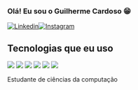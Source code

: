 ### Olá! Eu sou o Guilherme Cardoso  😁
[![Linkedin](https://img.shields.io/badge/LinkedIn-0077B5?style=for-the-badge&logo=linkedin&logoColor=white)](https://www.linkedin.com/in/guilherme-cardoso-757478244/)[![Instagram](https://img.shields.io/badge/Instagram-E4405F?style=for-the-badge&logo=instagram&logoColor=white)](https://www.instagram.com/wcguii/)

## Tecnologias que eu uso

<div style="display": inline_block"></div>
  <img align="center alt="html5 src="https://img.shields.io/badge/HTML5-E34F26?style=for-the-badge&logo=html5&logoColor=white" />
  <img align="center alt="css src="https://img.shields.io/badge/CSS-239120?&style=for-the-badge&logo=css3&logoColor=white" />
  <img align="center alt="C++ src="https://img.shields.io/badge/C%2B%2B-00599C?style=for-the-badge&logo=c%2B%2B&logoColor=white" />
   <img align="center alt="Java src="https://img.shields.io/badge/Java-ED8B00?style=for-the-badge&logo=openjdk&logoColor=white" />
    <img align="center alt="Java src="https://img.shields.io/badge/MySQL-00000F?style=for-the-badge&logo=mysql&logoColor=white" />
     <img align="center alt="Java src="https://img.shields.io/badge/Wordpress-21759B?style=for-the-badge&logo=wordpress&logoColor=white" />
</div>

Estudante de ciências da computação </br>

